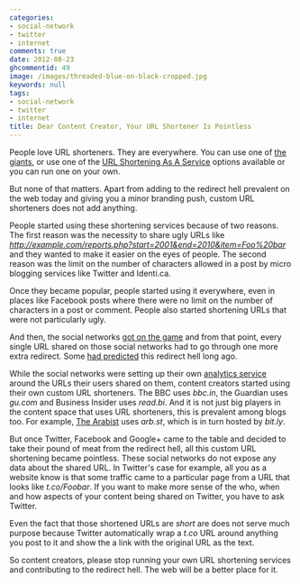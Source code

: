 ```yaml
---
categories:
- social-network
- twitter
- internet
comments: true
date: 2012-08-23
ghcommentid: 49
image: /images/threaded-blue-on-black-cropped.jpg
keywords: null
tags:
- social-network
- twitter
- internet
title: Dear Content Creator, Your URL Shortener Is Pointless
---
```


People love URL shorteners. They are everywhere. You can use one of
[the giants](http://goo.gl), or use one of the [URL Shortening As A Service](http://bit.ly) options available
or you can run one on your own.

But none of that matters. Apart from adding to the redirect hell
prevalent on the web today and giving you a minor branding push, custom
URL shorteners does not add anything.

People started using these shortening services because of two
reasons. The first reason was the necessity to share
ugly URLs like
*http://example.com/reports.php?start=2001&end=2010&item=Foo%20bar* and
they wanted to make it easier on the eyes of people. The second reason
was the limit on the number of characters allowed in a post by micro blogging services
like Twitter and Identi.ca.
<!--more-->

Once they became popular, people started using it everywhere, even in places like Facebook posts where there were
no limit on the number of characters in a post or comment. People also
started shortening URLs that were not particularly ugly.

And then, the social networks
[got on the game](/blog/2012/07/17/social-networks-and-url-shorteners/)
and from that point, every single URL shared on those social networks had to go
through one more extra redirect. Some [had predicted](http://royal.pingdom.com/2010/09/22/is-the-web-heading-toward-redirect-hell/) this redirect
hell long ago.

While the social networks were setting up their own
[analytics service](https://dev.twitter.com/blog/introducing-twitter-web-analytics)
around the URLs their users shared on them, content creators started
using their own custom URL shorteners. The BBC uses *bbc.in*, the
Guardian uses *gu.com* and Business Insider uses *read.bi*. And it is
not just big players in the content space that uses URL
shorteners, this is prevalent among blogs too. For example,
[The Arabist](http://www.arabist.net/) uses *arb.st*, which is in turn
hosted by *bit.ly*.

But once Twitter, Facebook and Google+ came to the table and decided to
take their pound of meat from the redirect hell, all this custom URL
shortening became pointless. These social networks do not expose any data about the
shared URL. In Twitter's case for example, all you as a website know is
that some traffic came to a particular page from a URL that looks like
*t.co/Foobar*. If you want to make more sense of the who, when and how
aspects of your content being shared on Twitter, you have to ask
Twitter.

Even the fact that those shortened URLs are *short* are does not serve
much purpose because Twitter automatically
wrap a *t.co* URL around anything you post to it and show the a link
with the original URL as the text.

So content creators, please stop running your own URL shortening
services and contributing to the redirect hell. The web will be a better
place for it.